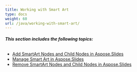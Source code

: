 ```yaml
---
title: Working with Smart Art
type: docs
weight: 60
url: /java/working-with-smart-art/
---
```


###### **This section includes the following topics:**
- [Add SmartArt Nodes and Child Nodes in Aspose.Slides](/slides/java/add-smartart-nodes-and-child-nodes-in-aspose-slides-html/)
- [Manage Smart Art in Aspose.Slides](/slides/java/manage-smart-art-in-aspose-slides-html/)
- [Remove SmartArt Nodes and Child Nodes in Aspose.Slides](/slides/java/remove-smartart-nodes-and-child-nodes-in-aspose-slides-html/)
